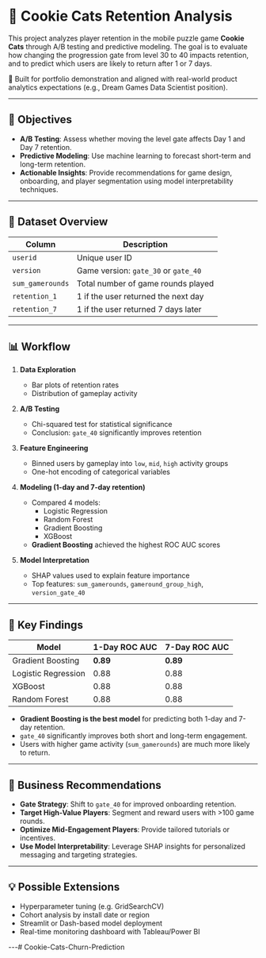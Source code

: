 # 🧠 Cookie Cats Retention Analysis

This project analyzes player retention in the mobile puzzle game **Cookie Cats** through A/B testing and predictive modeling. The goal is to evaluate how changing the progression gate from level 30 to 40 impacts retention, and to predict which users are likely to return after 1 or 7 days.

🎯 Built for portfolio demonstration and aligned with real-world product analytics expectations (e.g., Dream Games Data Scientist position).

---

## 📌 Objectives

- **A/B Testing**: Assess whether moving the level gate affects Day 1 and Day 7 retention.
- **Predictive Modeling**: Use machine learning to forecast short-term and long-term retention.
- **Actionable Insights**: Provide recommendations for game design, onboarding, and player segmentation using model interpretability techniques.

---

## 📂 Dataset Overview

| Column           | Description                                  |
|------------------|----------------------------------------------|
| `userid`         | Unique user ID                               |
| `version`        | Game version: `gate_30` or `gate_40`         |
| `sum_gamerounds` | Total number of game rounds played           |
| `retention_1`    | 1 if the user returned the next day          |
| `retention_7`    | 1 if the user returned 7 days later          |

---

## 📊 Workflow

1. **Data Exploration**  
   - Bar plots of retention rates  
   - Distribution of gameplay activity

2. **A/B Testing**  
   - Chi-squared test for statistical significance  
   - Conclusion: `gate_40` significantly improves retention

3. **Feature Engineering**  
   - Binned users by gameplay into `low`, `mid`, `high` activity groups  
   - One-hot encoding of categorical variables

4. **Modeling (1-day and 7-day retention)**  
   - Compared 4 models:  
     - Logistic Regression  
     - Random Forest  
     - Gradient Boosting  
     - XGBoost
   - **Gradient Boosting** achieved the highest ROC AUC scores

5. **Model Interpretation**  
   - SHAP values used to explain feature importance  
   - Top features: `sum_gamerounds`, `gameround_group_high`, `version_gate_40`

---

## 🧠 Key Findings

| Model               | 1-Day ROC AUC | 7-Day ROC AUC |
|--------------------|---------------|---------------|
| Gradient Boosting  | **0.89**      | **0.89**      |
| Logistic Regression| 0.88          | 0.88          |
| XGBoost            | 0.88          | 0.88          |
| Random Forest      | 0.88          | 0.88          |

- **Gradient Boosting is the best model** for predicting both 1-day and 7-day retention.
- `gate_40` significantly improves both short and long-term engagement.
- Users with higher game activity (`sum_gamerounds`) are much more likely to return.

---

## 📌 Business Recommendations

- **Gate Strategy**: Shift to `gate_40` for improved onboarding retention.
- **Target High-Value Players**: Segment and reward users with >100 game rounds.
- **Optimize Mid-Engagement Players**: Provide tailored tutorials or incentives.
- **Use Model Interpretability**: Leverage SHAP insights for personalized messaging and targeting strategies.

---

## 💡 Possible Extensions

- Hyperparameter tuning (e.g. GridSearchCV)
- Cohort analysis by install date or region
- Streamlit or Dash-based model deployment
- Real-time monitoring dashboard with Tableau/Power BI

---# Cookie-Cats-Churn-Prediction
